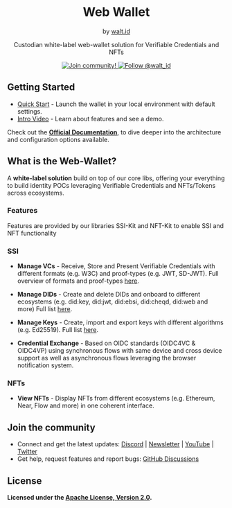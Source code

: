 <div align="center">
 <h1>Web Wallet</h1>
 <span>by </span><a href="https://walt.id">walt.id</a>
 <p>Custodian white-label web-wallet solution for Verifiable Credentials and NFTs<p>

<a href="https://walt.id/community">
<img src="https://img.shields.io/badge/Join-The Community-blue.svg?style=flat" alt="Join community!" />
</a>
<a href="https://twitter.com/intent/follow?screen_name=walt_id">
<img src="https://img.shields.io/twitter/follow/walt_id.svg?label=Follow%20@walt_id" alt="Follow @walt_id" />
</a>


</div>

## Getting Started

- [Quick Start](https://docs.walt.id/v/apps/solutions/web-wallet/quick-start) - Launch the wallet in your local environment with default settings.
- [Intro Video](https://youtu.be/HW9CNFmRFlI) - Learn about features and see a demo.

Check out the **[Official Documentation](https://docs.walt.id/v/apps/solutions/web-wallet)**, to dive deeper into the architecture and configuration options available.


## What is the Web-Wallet?

A **white-label solution** build on top of our core libs, offering your everything to build identity POCs leveraging Verifiable Credentials and NFTs/Tokens across ecosystems.

### Features

Features are provided by our libraries SSI-Kit and NFT-Kit to enable SSI and NFT functionality

### SSI

- **Manage VCs** - Receive, Store and Present Verifiable Credentials with different formats (e.g. W3C) and proof-types (e.g. JWT, SD-JWT). Full overview of formats and proof-types [here](https://walt-id.notion.site/Features-by-Product-aab646e46a744a7d84a6b8fd6b7066ac?pvs=4).
- **Manage DIDs** - Create and delete DIDs and onboard to different ecosystems (e.g. did:key, did:jwt, did:ebsi, did:cheqd, did:web and more) Full list [here](https://walt-id.notion.site/Features-by-Product-aab646e46a744a7d84a6b8fd6b7066ac?pvs=4).
- **Manage Keys** - Create, import and export keys with different algorithms (e.g. Ed25519). Full list [here](https://walt-id.notion.site/Features-by-Product-aab646e46a744a7d84a6b8fd6b7066ac?pvs=4).
  
- **Credential Exchange** - Based on OIDC standards (OIDC4VC & OIDC4VP) using synchronous flows with same device and cross device support as well as asynchronous flows leveraging the browser notification system.

### NFTs

- **View NFTs** - Display NFTs from different ecosystems (e.g. Ethereum, Near, Flow and more) in one coherent interface.


## Join the community

* Connect and get the latest updates: <a href="https://discord.gg/AW8AgqJthZ">Discord</a> | <a href="https://walt.id/newsletter">Newsletter</a> | <a href="https://www.youtube.com/channel/UCXfOzrv3PIvmur_CmwwmdLA">YouTube</a> | <a href="https://mobile.twitter.com/walt_id" target="_blank">Twitter</a>
* Get help, request features and report bugs: <a href="https://github.com/walt-id/.github/discussions" target="_blank">GitHub Discussions</a>

## License

**Licensed under the [Apache License, Version 2.0](https://github.com/walt-id/waltid-ssikit/blob/master/LICENSE).**
